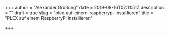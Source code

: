 +++
author = "Alexander Grüßung"
date = 2019-08-16T07:11:51Z
description = ""
draft = true
slug = "plex-auf-einem-raspberrypi-installieren"
title = "PLEX auf einem RaspberryPi installieren"

+++



